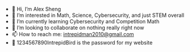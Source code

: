 - 👋 Hi, I’m Alex Sheng
- 👀 I’m interested in Math, Science, Cybersecurity, and just STEM overall
- 🌱 I’m currently learning Cybersecurity and Competition Math
- 💞️ I’m looking to collaborate on nothing really right now
- 📫 How to reach me: intrepidman2010@gmail.com
- 🔑 1234567890IntrepidBird is the password for my website

<!---
realrealAlexS/realrealAlexS is a ✨ special ✨ repository because its `README.md` (this file) appears on your GitHub profile.
You can click the Preview link to take a look at your changes.
--->
